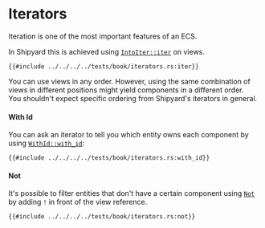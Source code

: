# Iterators

Iteration is one of the most important features of an ECS.

In Shipyard this is achieved using [`IntoIter::iter`](https://docs.rs/shipyard/0.5.0/shipyard/trait.IntoIter.html#tymethod.iter) on views.

```rust, noplaypen
{{#include ../../../../tests/book/iterators.rs:iter}}
```

You can use views in any order. However, using the same combination of views in different positions might yield components in a different order.  
You shouldn't expect specific ordering from Shipyard's iterators in general.

#### With Id

You can ask an iterator to tell you which entity owns each component by using [`WithId::with_id`](https://docs.rs/shipyard/0.5.0/shipyard/trait.IntoWithId.html#method.with_id):

```rust, noplaypen
{{#include ../../../../tests/book/iterators.rs:with_id}}
```

#### Not

It's possible to filter entities that don't have a certain component using [`Not`](https://docs.rs/shipyard/0.5.0/shipyard/struct.Not.html) by adding `!` in front of the view reference.

```rust, noplaypen
{{#include ../../../../tests/book/iterators.rs:not}}
```
